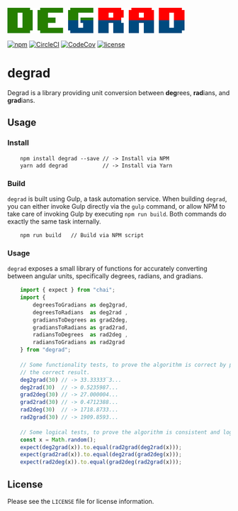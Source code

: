 [circleci-shield-url]: https://img.shields.io/circleci/project/github/mgthomas99/degrad.svg
[circleci-url]: https://circleci.com/gh/mgthomas99/degrad
[codecov-shield-url]: https://img.shields.io/codecov/c/github/mgthomas99/degrad.svg
[codecov-url]: https://codecov.io/gh/mgthomas99/degrad
[license-shield-url]: https://img.shields.io/github/license/mgthomas99/degrad.svg
[license-url]: https://github.com/mgthomas99/degrad/blob/master/LICENSE
[logo-image-url]: https://raw.githubusercontent.com/mgthomas99/degrad/master/www/logo.png
[logo-url]: https://github.com/mgthomas/degrad
[npm-shield-url]: https://img.shields.io/npm/v/degrad.svg
[npm-url]: https://www.npmjs.com/package/degrad

[![Degrad][logo-image-url]][logo-url]

[![npm][npm-shield-url]][npm-url]
[![CircleCI][circleci-shield-url]][circleci-url]
[![CodeCov][codecov-shield-url]][codecov-url]
[![license][license-shield-url]][license-url]

# degrad

Degrad is a library providing unit conversion between **deg**rees, **rad**ians,
and **grad**ians.

## Usage

### Install

```shell
    npm install degrad --save // -> Install via NPM
    yarn add degrad           // -> Install via Yarn
```

### Build

`degrad` is built using Gulp, a task automation service. When building `degrad`,
you can either invoke Gulp directly via the `gulp` command, or allow NPM to take
care of invoking Gulp by executing `npm run build`. Both commands do exactly the
same task internally.

```shell
    npm run build   // Build via NPM script
```

### Usage

`degrad` exposes a small library of functions for accurately converting between
angular units, specifically degrees, radians, and gradians.

```ts
    import { expect } from "chai";
    import {
        degreesToGradians as deg2grad,
        degreesToRadians  as deg2rad ,
        gradiansToDegrees as grad2deg,
        gradiansToRadians as grad2rad,
        radiansToDegrees  as rad2deg ,
        radiansToGradians as rad2grad
    } from "degrad";

    // Some functionality tests, to prove the algorithm is correct by producing
    // the correct result.
    deg2grad(30) // -> 33.33333̅3...
    deg2rad(30)  // -> 0.5235987...
    grad2deg(30) // -> 27.000004...
    grad2rad(30) // -> 0.4712388...
    rad2deg(30)  // -> 1718.8733...
    rad2grad(30) // -> 1909.8593...

    // Some logical tests, to prove the algorithm is consistent and logical.
    const x = Math.random();
    expect(deg2grad(x)).to.equal(rad2grad(deg2rad(x)));
    expect(grad2rad(x)).to.equal(deg2rad(grad2deg(x)));
    expect(rad2deg(x)).to.equal(grad2deg(rad2grad(x)));
```

## License

Please see the `LICENSE` file for license information.
